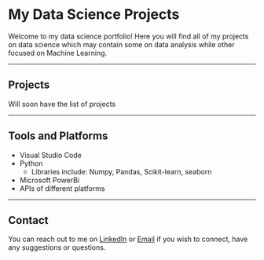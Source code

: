 # My Data Science Projects

Welcome to my data science portfolio! Here you will find all of my projects on data science which may contain some on data analysis while other focused on Machine Learning.

---

## Projects
Will soon have the list of projects

---

## Tools and Platforms
* Visual Studio Code
* Python
  - Libraries include: Numpy, Pandas, Scikit-learn, seaborn
* Microsoft PowerBi
* APIs of different platforms

---

## Contact
You can reach out to me on [LinkedIn](https://www.linkedin.com/in/dsjaiminpatel/) or [Email](mailto:jaiminmp2003@gmail.com) if you wish to connect, have any suggestions or questions.
